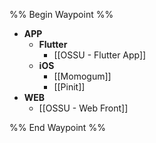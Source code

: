 %% Begin Waypoint %%
- **APP**
	- **Flutter**
		- [[OSSU - Flutter App]]
	- **iOS**
		- [[Momogum]]
		- [[Pinit]]
- **WEB**
	- [[OSSU - Web Front]]

%% End Waypoint %%
